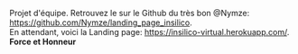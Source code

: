 Projet d'équipe. Retrouvez le sur le Github du très bon @Nymze: https://github.com/Nymze/landing_page_insilico.
<br/>
En attendant, voici la Landing page: https://insilico-virtual.herokuapp.com/.
<br/>
**Force et Honneur**

